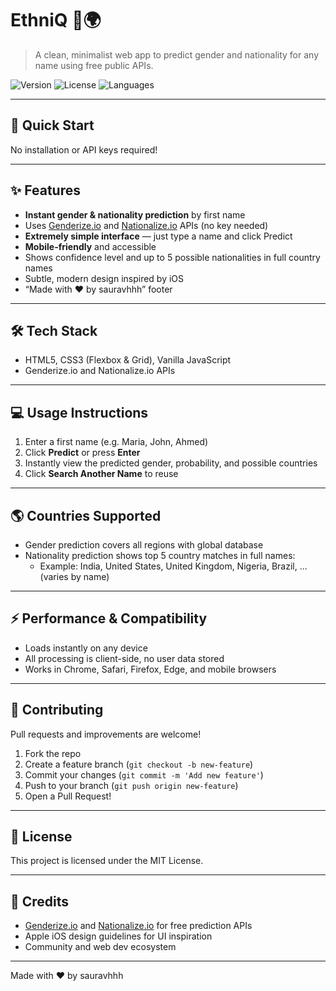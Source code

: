 # EthniQ 👤🌍

> A clean, minimalist web app to predict gender and nationality for any name using free public APIs.

![Version](https://img.shields.io/badge/version-1.0.0-blue.svg?style=flat-square)
![License](https://img.shields.io/badge/license-MIT-green.svg?style=flat-square)
![Languages](https://img.shields.io/badge/languages-HTML%20%7C%20CSS%20%7C%20JS-orange.svg?style=flat-square)

---

## 🚀 Quick Start


No installation or API keys required!

---

## ✨ Features

- **Instant gender & nationality prediction** by first name
- Uses [Genderize.io](https://genderize.io/) and [Nationalize.io](https://nationalize.io/) APIs (no key needed)
- **Extremely simple interface** — just type a name and click Predict
- **Mobile-friendly** and accessible
- Shows confidence level and up to 5 possible nationalities in full country names
- Subtle, modern design inspired by iOS
- “Made with ❤️ by sauravhhh” footer

---

## 🛠 Tech Stack

- HTML5, CSS3 (Flexbox & Grid), Vanilla JavaScript
- Genderize.io and Nationalize.io APIs

---

## 💻 Usage Instructions

1. Enter a first name (e.g. Maria, John, Ahmed)
2. Click **Predict** or press **Enter**
3. Instantly view the predicted gender, probability, and possible countries
4. Click **Search Another Name** to reuse

---

## 🌎 Countries Supported

- Gender prediction covers all regions with global database
- Nationality prediction shows top 5 country matches in full names:
  - Example: India, United States, United Kingdom, Nigeria, Brazil, ... (varies by name)

---

## ⚡ Performance & Compatibility

- Loads instantly on any device
- All processing is client-side, no user data stored
- Works in Chrome, Safari, Firefox, Edge, and mobile browsers

---

## 🤝 Contributing

Pull requests and improvements are welcome!

1. Fork the repo
2. Create a feature branch (`git checkout -b new-feature`)
3. Commit your changes (`git commit -m 'Add new feature'`)
4. Push to your branch (`git push origin new-feature`)
5. Open a Pull Request!

---

## 📄 License

This project is licensed under the MIT License.

---

## 🙏 Credits

- [Genderize.io](https://genderize.io/) and [Nationalize.io](https://nationalize.io/) for free prediction APIs
- Apple iOS design guidelines for UI inspiration
- Community and web dev ecosystem

---

Made with ❤️ by sauravhhh
